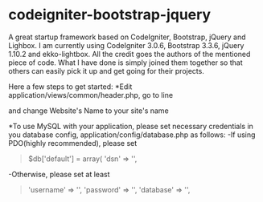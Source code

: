 # codeigniter-bootstrap-jquery
A great startup framework based on CodeIgniter, Bootstrap, jQuery and Lighbox. I am currently using CodeIgniter 3.0.6, Bootstrap 3.3.6, jQuery 1.10.2 and ekko-lightbox. All the credit goes the authors of the mentioned piece of code. What I have done is simply joined them together so that others can easily pick it up and get going for their projects.

Here a few steps to get started:
*Edit application/views/common/header.php, go to line 
><title><?php echo $pageTitle; ?> | Website's Name</title>
and change Website's Name to your site's name

*To use MySQL with your application, please set necessary credentials in you database config,  application/config/database.php as follows:
-If using PDO(highly recommended), please set 
>$db['default'] = array(
>	'dsn'	=> '',
  
-Otherwise, please set at least
>	'username' => '',
>	'password' => '',
>	'database' => '',
  
